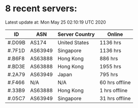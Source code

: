 # 8 recent servers:

Latest update at: Mon May 25 02:10:19 UTC 2020

| ID | ASN | Server Country | Online |
| -- | --- | -------------- | ------ |
| #.D09B | AS174 | United States | 1136 hrs |
| #.7F1D | AS63949 | Singapore | 1136 hrs |
| #.B6F8 | AS63888 | Hong Kong | 886 hrs |
| #.BD3E | AS63888 | Hong Kong | 1955 hrs |
| #.2A79 | AS63949 | Japan | 795 hrs |
| #.F466 | N/A | N/A | 60 hrs offline |
| #.33B9 | AS63888 | Hong Kong | 1 hrs offline |
| #.05C7 | AS63949 | Singapore | 31 hrs offline |

